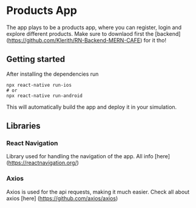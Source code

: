 # Products App

The app plays to be a products app, where you can register, login and explore different products. Make sure to downlaod first the [backend] (https://github.com/Klerith/RN-Backend-MERN-CAFE) for it tho!

## Getting started

After installing the dependencies run

```
npx react-native run-ios
# or
npx react-native run-android
```

This will automatically build the app and deploy it in your simulation.

## Libraries

### React Navigation

Library used for handling the navigation of the app. All info [here] (https://reactnavigation.org/)

### Axios

Axios is used for the api requests, making it much easier. Check all about axios [here] (https://github.com/axios/axios)
